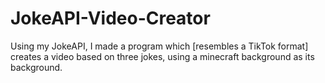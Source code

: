 # JokeAPI-Video-Creator
Using my JokeAPI, I made a program which [resembles a TikTok format] creates a video based on three jokes, using a minecraft background as its background.
